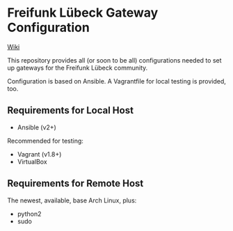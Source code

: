 Freifunk Lübeck Gateway Configuration
=====================================

[Wiki](https://wiki.luebeck.freifunk.net/docs/infrastruktur/gateways/)

This repository provides all (or soon to be all) configurations needed to set up gateways for the Freifunk Lübeck community.

Configuration is based on Ansible. A Vagrantfile for local testing is provided, too.

## Requirements for Local Host

* Ansible (v2+)

Recommended for testing:

* Vagrant (v1.8+)
* VirtualBox

## Requirements for Remote Host

The newest, available, base Arch Linux, plus:

- python2
- sudo
